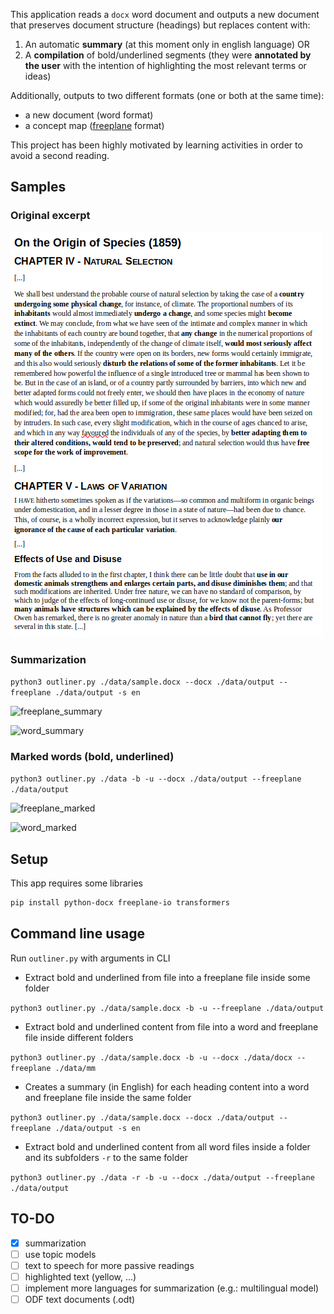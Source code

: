 This application reads a `docx` word document and outputs a new document that preserves document structure (headings) but replaces content with:

1. An automatic **summary** (at this moment only in english language) OR
2. A **compilation** of bold/underlined segments (they were **annotated by the user** with the intention of highlighting the most relevant terms or ideas)

Additionally, outputs to two different formats (one or both at the same time):

+ a new document (word format)
+ a concept map ([freeplane](https://docs.freeplane.org/) format)

This project has been highly motivated by learning activities in order to avoid a second reading.

## Samples

### Original excerpt

![original](./img/original_excerpt.png)

### Summarization

```python3 outliner.py ./data/sample.docx --docx ./data/output --freeplane ./data/output -s en```

![freeplane_summary](./img/freeplane_summary.png)

![word_summary](./img/word_summary.png)

### Marked words (bold, underlined)

```python3 outliner.py ./data -b -u --docx ./data/output --freeplane ./data/output```

![freeplane_marked](./img/freeplane_marked.png)

![word_marked](./img/word_marked.png)



## Setup

This app requires some libraries

```bash
pip install python-docx freeplane-io transformers
```

## Command line usage

Run `outliner.py` with arguments in CLI

+ Extract bold and underlined from file into a freeplane file inside some folder

​	```python3 outliner.py ./data/sample.docx -b -u --freeplane ./data/output```

+ Extract bold and underlined content from file into a word and freeplane file inside different folders

​	```python3 outliner.py ./data/sample.docx -b -u --docx ./data/docx --freeplane ./data/mm```

+ Creates a summary (in English) for each heading content into a word and freeplane file inside the same folder

​	```python3 outliner.py ./data/sample.docx --docx ./data/output --freeplane ./data/output -s en```

+ Extract bold and underlined content from all word files inside a folder and its subfolders `-r` to the same folder

​	```python3 outliner.py ./data -r -b -u --docx ./data/output --freeplane ./data/output```

## TO-DO

- [x] summarization
- [ ] use topic models
- [ ] text to speech for more passive readings
- [ ] highlighted text (yellow, ...)
- [ ] implement more languages for summarization (e.g.: multilingual model)
- [ ] ODF text documents (.odt) 
